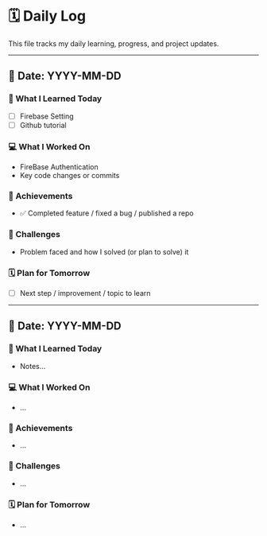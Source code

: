 # 🗓️ Daily Log

This file tracks my daily learning, progress, and project updates.

---

## 📅 Date: YYYY-MM-DD
### 🧠 What I Learned Today
- [ ] Firebase Setting
- [ ] Github tutorial  

### 💻 What I Worked On
- FireBase Authentication  
- Key code changes or commits  

### 🚀 Achievements
- ✅ Completed feature / fixed a bug / published a repo  

### 🧩 Challenges
- Problem faced and how I solved (or plan to solve) it  

### 🗓️ Plan for Tomorrow
- [ ] Next step / improvement / topic to learn  

---

## 📅 Date: YYYY-MM-DD
### 🧠 What I Learned Today
- Notes...

### 💻 What I Worked On
- ...

### 🚀 Achievements
- ...

### 🧩 Challenges
- ...

### 🗓️ Plan for Tomorrow
- ...
